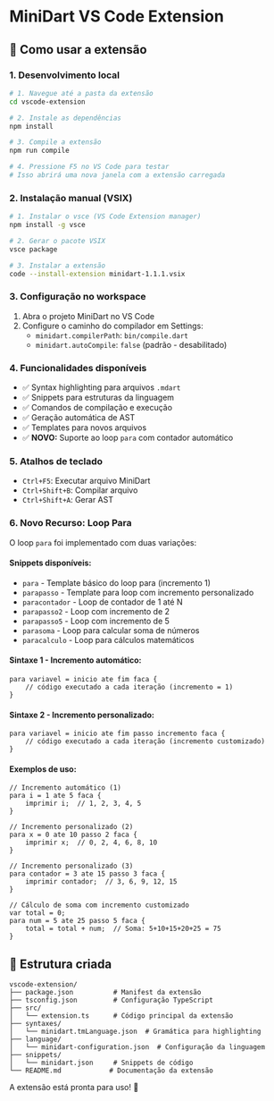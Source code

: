 # MiniDart VS Code Extension

## 🎯 Como usar a extensão

### 1. Desenvolvimento local
```bash
# 1. Navegue até a pasta da extensão
cd vscode-extension

# 2. Instale as dependências
npm install

# 3. Compile a extensão
npm run compile

# 4. Pressione F5 no VS Code para testar
# Isso abrirá uma nova janela com a extensão carregada
```

### 2. Instalação manual (VSIX)
```bash
# 1. Instalar o vsce (VS Code Extension manager)
npm install -g vsce

# 2. Gerar o pacote VSIX
vsce package

# 3. Instalar a extensão
code --install-extension minidart-1.1.1.vsix
```

### 3. Configuração no workspace
1. Abra o projeto MiniDart no VS Code
2. Configure o caminho do compilador em Settings:
   - `minidart.compilerPath`: `bin/compile.dart`
   - `minidart.autoCompile`: `false` (padrão - desabilitado)

### 4. Funcionalidades disponíveis
- ✅ Syntax highlighting para arquivos `.mdart`
- ✅ Snippets para estruturas da linguagem
- ✅ Comandos de compilação e execução
- ✅ Geração automática de AST
- ✅ Templates para novos arquivos
- ✅ **NOVO:** Suporte ao loop `para` com contador automático

### 5. Atalhos de teclado
- `Ctrl+F5`: Executar arquivo MiniDart
- `Ctrl+Shift+B`: Compilar arquivo
- `Ctrl+Shift+A`: Gerar AST

### 6. Novo Recurso: Loop Para
O loop `para` foi implementado com duas variações:

#### Snippets disponíveis:
- `para` - Template básico do loop para (incremento 1)
- `parapasso` - Template para loop com incremento personalizado
- `paracontador` - Loop de contador de 1 até N
- `parapasso2` - Loop com incremento de 2
- `parapasso5` - Loop com incremento de 5
- `parasoma` - Loop para calcular soma de números
- `paracalculo` - Loop para cálculos matemáticos

#### Sintaxe 1 - Incremento automático:
```minidart
para variavel = inicio ate fim faca {
    // código executado a cada iteração (incremento = 1)
}
```

#### Sintaxe 2 - Incremento personalizado:
```minidart
para variavel = inicio ate fim passo incremento faca {
    // código executado a cada iteração (incremento customizado)
}
```

#### Exemplos de uso:
```minidart
// Incremento automático (1)
para i = 1 ate 5 faca {
    imprimir i;  // 1, 2, 3, 4, 5
}

// Incremento personalizado (2)
para x = 0 ate 10 passo 2 faca {
    imprimir x;  // 0, 2, 4, 6, 8, 10
}

// Incremento personalizado (3)
para contador = 3 ate 15 passo 3 faca {
    imprimir contador;  // 3, 6, 9, 12, 15
}

// Cálculo de soma com incremento customizado
var total = 0;
para num = 5 ate 25 passo 5 faca {
    total = total + num;  // Soma: 5+10+15+20+25 = 75
}
```

## 📁 Estrutura criada
```
vscode-extension/
├── package.json          # Manifest da extensão
├── tsconfig.json         # Configuração TypeScript
├── src/
│   └── extension.ts      # Código principal da extensão
├── syntaxes/
│   └── minidart.tmLanguage.json  # Gramática para highlighting
├── language/
│   └── minidart-configuration.json  # Configuração da linguagem
├── snippets/
│   └── minidart.json     # Snippets de código
└── README.md            # Documentação da extensão
```

A extensão está pronta para uso! 🚀
